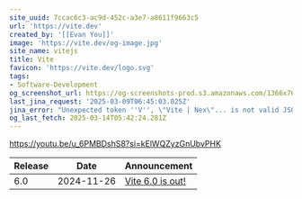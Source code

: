 ```yaml
---
site_uuid: 7ccac6c3-ac9d-452c-a3e7-a8611f9663c5
url: 'https://vite.dev'
created_by: '[[Evan You]]'
image: 'https://vite.dev/og-image.jpg'
site_name: vitejs
title: Vite
favicon: 'https://vite.dev/logo.svg'
tags:
- Software-Development
og_screenshot_url: https://og-screenshots-prod.s3.amazonaws.com/1366x768/80/false/b1c6ee1b75245f3ded02fa559d5b30823c4d66274deb4b7c0cb61099dd5ebae7.jpeg
last_jina_request: '2025-03-09T06:45:03.025Z'
jina_error: "Unexpected token ''V'', \"Vite | Nex\"... is not valid JSON"
og_last_fetch: 2025-03-14T05:42:24.281Z
---
```

https://youtu.be/u_6PMBDshS8?si=kElWQZyzGnUbvPHK

| Release | Date       | Announcement                                               |
| ------- | ---------- | ---------------------------------------------------------- |
| 6.0     | 2024-11-26 | [Vite 6.0 is out!](https://vite.dev/blog/announcing-vite6) |
